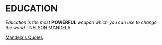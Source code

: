 # EDUCATION
*Education is the most* **POWERFUL** *weapon which you can use to change the world*
		- NELSON MANDELA

[Mandela's Quotes](https://worldbicyclerelief.org/5-of-the-most-inspirational-nelson-mandela-quotes/)  

